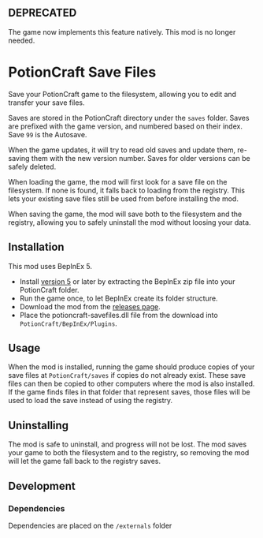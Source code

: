 ## DEPRECATED

The game now implements this feature natively.  This mod is no longer needed.

# PotionCraft Save Files

Save your PotionCraft game to the filesystem, allowing you to edit and transfer your save files.

Saves are stored in the PotionCraft directory under the `saves` folder.
Saves are prefixed with the game version, and numbered based on their index. Save `99` is the Autosave.

When the game updates, it will try to read old saves and update them, re-saving them with the new version number. Saves for older versions can be safely deleted.

When loading the game, the mod will first look for a save file on the filesystem. If none is found, it falls back to loading from the registry. This lets your existing save files still be used from before installing the mod.

When saving the game, the mod will save both to the filesystem and the registry, allowing you to safely uninstall the mod without loosing your data.

## Installation

This mod uses BepInEx 5.

- Install [version 5](https://github.com/BepInEx/BepInEx/releases) or later by extracting the BepInEx zip file into your PotionCraft folder.
- Run the game once, to let BepInEx create its folder structure.
- Download the mod from the [releases page](https://github.com/RoboPhred/potioncraft-savefile/releases).
- Place the potioncraft-savefiles.dll file from the download into `PotionCraft/BepInEx/Plugins`.

## Usage

When the mod is installed, running the game should produce copies of your save files at `PotionCraft/saves` if copies do not already exist.  These save files can then be copied to other computers where the mod is also installed.  If the game finds files in that folder that represent saves, those files will be used to load the save instead of using the registry.

## Uninstalling

The mod is safe to uninstall, and progress will not be lost. The mod saves your game to both the filesystem and to the registry, so removing the mod will let the game fall back to the registry saves.

## Development

### Dependencies

Dependencies are placed on the `/externals` folder
